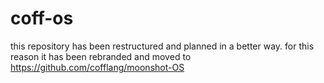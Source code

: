 # coff-os
this repository has been restructured and planned in a better way. for this reason it has been rebranded and moved to https://github.com/cofflang/moonshot-OS
